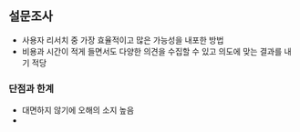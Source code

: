 ## 설문조사

- 사용자 리서치 중 가장 효율적이고 많은 가능성을 내포한 방법
- 비용과 시간이 적게 들면서도 다양한 의견을 수집할 수 있고 의도에 맞는 결과를 내기 적당

### 단점과 한계

- 대면하지 않기에 오해의 소지 높음
- 
